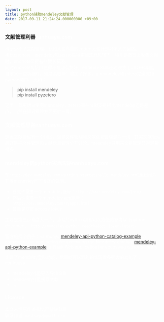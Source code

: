 ```yaml
---
layout: post
title: python辅助mendeley文献管理
date: 2017-09-11 21:24:24.000000000 +09:00
---
```


### 文献管理利器<font color=white>nanhuayu.com<font>   
科研少不了文献管理，比如大名鼎鼎的endnote,估计是好多人的回忆。   
相比endnote，mendeley和zetero显得更加现代和轻巧。特别是网页上收集文献时，endnote显得有些鞭长莫及。   
同时endnote的接口显得不是那么友好，endnote SDK还必须使用C/C++编程，自定义一些功能时，难度系数瞬间增加了好多。而mendeley和zetero完全支持python接口。 比如：   

> pip install mendeley   
> pip install pyzetero   

这里，我更倾向使用mendeley，zetero有些文献支持相比mendeley还是差一点，当然在知识管理方面更胜一筹。

### 文献管理思路<font color=white>nanhuayu.com<font>    
这里文献管理有一个误区，就是文件管理和文献信息管理混为一谈。其实文献管理最好是把文件管理和文献信息管理分开讨论。mendeley只用来文献管理显得轻量得多。   

### mendeley的python实现思路<font color=white>nanhuayu.com<font>   
在`http://dev.mendeley.com/getting_started/hello_mendeley.html`里已经对开发mendeley有了很好的说明。   
* 首先你需要一个mendeley账号：`https://www.mendeley.com/join/`
* 然后你需要一个mendeley app账号：`http://dev.mendeley.com/myapps.html`
* 最后是获取 access token

主要是第三步难度大一点，涉及的python编程可以方便的参考以下python document：
`http://mendeley-python.readthedocs.io/en/latest/`

官方的两个例子：<font color=white>nanhuayu<font>
[mendeley-api-python-catalog-example](https://github.com/Mendeley/mendeley-api-python-catalog-example), a command-line application for accessing the Mendeley catalog.
[mendeley-api-python-example](https://github.com/Mendeley/mendeley-api-python-example), a Flask Web application for accessing a user's library.

实现了mendeley登陆功能，后面就可以顺利的实现很多强大的功能了：<font color=white>nanhuayu<font>
* mendeley批量导入导出文献
* mendeley批量搜索文献
* ...

### Licence
本文未经原作者授权,严禁转载!!!   
联系作者: `nanhuayu@gmail.com`
